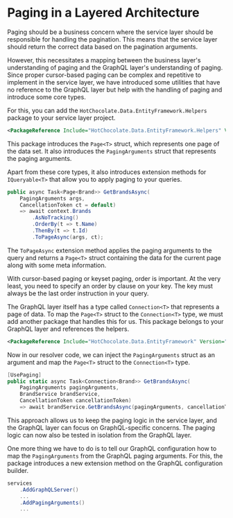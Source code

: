 # Paging in a Layered Architecture

Paging should be a business concern where the service layer should be responsible for handling the pagination. This means that the service layer should return the correct data based on the pagination arguments.

However, this necessitates a mapping between the business layer's understanding of paging and the GraphQL layer's understanding of paging. Since proper cursor-based paging can be complex and repetitive to implement in the service layer, we have introduced some utilities that have no reference to the GraphQL layer but help with the handling of paging and introduce some core types.

For this, you can add the `HotChocolate.Data.EntityFramework.Helpers` package to your service layer project.

```xml
<PackageReference Include="HotChocolate.Data.EntityFramework.Helpers" Version="14.0.0-p.107" />
```

This package introduces the `Page<T>` struct, which represents one page of the data set. It also introduces the `PagingArguments` struct that represents the paging arguments.

Apart from these core types, it also introduces extension methods for `IQueryable<T>` that allow you to apply paging to your queries.

```csharp
public async Task<Page<Brand>> GetBrandsAsync(
    PagingArguments args, 
    CancellationToken ct = default)
    => await context.Brands
        .AsNoTracking()
        .OrderBy(t => t.Name)
        .ThenBy(t => t.Id)
        .ToPageAsync(args, ct);
```

The `ToPageAsync` extension method applies the paging arguments to the query and returns a `Page<T>` struct containing the data for the current page along with some meta information.

With cursor-based paging or keyset paging, order is important. At the very least, you need to specify an order by clause on your key. The key must always be the last order instruction in your query.

The GraphQL layer itself has a type called `Connection<T>` that represents a page of data. To map the `Page<T>` struct to the `Connection<T>` type, we must add another package that handles this for us. This package belongs to your GraphQL layer and references the helpers.

```xml
<PackageReference Include="HotChocolate.Data.EntityFramework" Version="14.0.0-p.107" />
```

Now in our resolver code, we can inject the `PagingArguments` struct as an argument and map the `Page<T>` struct to the `Connection<T>` type.

```csharp
[UsePaging]
public static async Task<Connection<Brand>> GetBrandsAsync(
    PagingArguments pagingArguments,
    BrandService brandService,
    CancellationToken cancellationToken)
    => await brandService.GetBrandsAsync(pagingArguments, cancellationToken).ToConnectionAsync();
```

This approach allows us to keep the paging logic in the service layer, and the GraphQL layer can focus on GraphQL-specific concerns. The paging logic can now also be tested in isolation from the GraphQL layer.

One more thing we have to do is to tell our GraphQL configuration how to map the `PagingArguments` from the GraphQL paging arguments. For this, the package introduces a new extension method on the GraphQL configuration builder.

```csharp
services
    .AddGraphQLServer()
    ...
    .AddPagingArguments()
    ...
```
